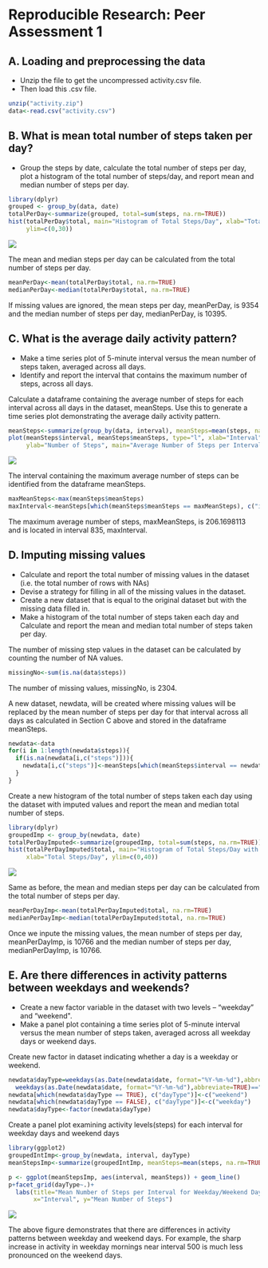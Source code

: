 # Reproducible Research: Peer Assessment 1


## A. Loading and preprocessing the data
* Unzip the file to get the uncompressed activity.csv file.
* Then load this .csv file.


```r
unzip("activity.zip")
data<-read.csv("activity.csv")
```

## B. What is mean total number of steps taken per day?
* Group the steps by date, calculate the total number of steps per day, plot a histogram of the total number
of steps/day, and report mean and median number of steps per day.


```r
library(dplyr)
grouped <- group_by(data, date)
totalPerDay<-summarize(grouped, total=sum(steps, na.rm=TRUE))
hist(totalPerDay$total, main="Histogram of Total Steps/Day", xlab="Total Steps/Day", 
     ylim=c(0,30))
```

![](figure/SectionB1-1.png) 
  
The mean and median steps per day can be calculated from the total number of steps per day.

```r
meanPerDay<-mean(totalPerDay$total, na.rm=TRUE)
medianPerDay<-median(totalPerDay$total, na.rm=TRUE)
```
If missing values are ignored, the mean steps per day, meanPerDay, is 9354 and the median number of steps per day, medianPerDay, is 10395.

## C. What is the average daily activity pattern?
* Make a time series plot of 5-minute interval versus the mean number of steps taken, averaged across all days.
* Identify and report the interval that contains the maximum number of steps, across all days.

Calculate a dataframe containing the average number of steps for each interval across all days in the dataset, meanSteps. Use this to generate a time series plot demonstrating the average daily activity pattern.

```r
meanSteps<-summarize(group_by(data, interval), meanSteps=mean(steps, na.rm=TRUE))
plot(meanSteps$interval, meanSteps$meanSteps, type="l", xlab="Interval", 
     ylab="Number of Steps", main="Average Number of Steps per Interval")
```

![](figure/SectionC1-1.png) 

The interval containing the maximum average number of steps can be identified from the dataframe meanSteps.

```r
maxMeanSteps<-max(meanSteps$meanSteps)
maxInterval<-meanSteps[which(meanSteps$meanSteps == maxMeanSteps), c("interval")]
```
The maximum average number of steps, maxMeanSteps, is 206.1698113 and is located in interval 835, maxInterval. 

## D. Imputing missing values
* Calculate and report the total number of missing values in the dataset (i.e. the total number of rows with NAs)
* Devise a strategy for filling in all of the missing values in the dataset. 
* Create a new dataset that is equal to the original dataset but with the missing data filled in.
* Make a histogram of the total number of steps taken each day and Calculate and report the mean and median total number of steps taken per day. 

The number of missing step values in the dataset can be calculated by counting the number of NA values. 

```r
missingNo<-sum(is.na(data$steps))
```
  
The number of missing values, missingNo, is 2304.
  
A new dataset, newdata, will be created where missing values will be replaced by the mean number of steps per day for that interval across all days as calculated in Section C above and stored in the dataframe meanSteps.

```r
newdata<-data
for(i in 1:length(newdata$steps)){
  if(is.na(newdata[i,c("steps")])){
    newdata[i,c("steps")]<-meanSteps[which(meanSteps$interval == newdata[i,c("interval")]), c("meanSteps")]
  }
}
```

Create a new histogram of the total number of steps taken each day using the dataset with imputed values and report the mean and median total number of steps.

```r
library(dplyr)
groupedImp <- group_by(newdata, date)
totalPerDayImputed<-summarize(groupedImp, total=sum(steps, na.rm=TRUE))
hist(totalPerDayImputed$total, main="Histogram of Total Steps/Day with Imputed Values", 
     xlab="Total Steps/Day", ylim=c(0,40))
```

![](figure/SectionD3-1.png) 

Same as before, the mean and median steps per day can be calculated from the total number of steps per day.

```r
meanPerDayImp<-mean(totalPerDayImputed$total, na.rm=TRUE)
medianPerDayImp<-median(totalPerDayImputed$total, na.rm=TRUE)
```
Once we inpute the missing values, the mean number of steps per day, meanPerDayImp, is 10766 and the median number of steps per day, medianPerDayImp, is 10766.

## E. Are there differences in activity patterns between weekdays and weekends?
* Create a new factor variable in the dataset with two levels – “weekday” and “weekend".
* Make a panel plot containing a time series plot of 5-minute interval versus the mean number of steps taken, averaged across all weekday days or weekend days.

Create new factor in dataset indicating whether a day is a weekday or weekend.

```r
newdata$dayType=weekdays(as.Date(newdata$date, format="%Y-%m-%d"),abbreviate=TRUE)=="Sat"|
  weekdays(as.Date(newdata$date, format="%Y-%m-%d"),abbreviate=TRUE)=="Sun"
newdata[which(newdata$dayType == TRUE), c("dayType")]<-c("weekend")
newdata[which(newdata$dayType == FALSE), c("dayType")]<-c("weekday")
newdata$dayType<-factor(newdata$dayType)
```

Create a panel plot examining activity levels(steps) for each interval for weekday days and weekend days

```r
library(ggplot2)
groupedIntImp<-group_by(newdata, interval, dayType)
meanStepsImp<-summarize(groupedIntImp, meanSteps=mean(steps, na.rm=TRUE))

p <- ggplot(meanStepsImp, aes(interval, meanSteps)) + geom_line()
p+facet_grid(dayType~.)+
  labs(title="Mean Number of Steps per Interval for Weekday/Weekend Days", 
       x="Interval", y="Mean Number of Steps")
```

![](figure/SectionE2-1.png) 
  
The above figure demonstrates that there are differences in activity patterns between weekday and weekend days. For example, the sharp increase in activity in weekday mornings near interval 500 is much less pronounced on the weekend days.



